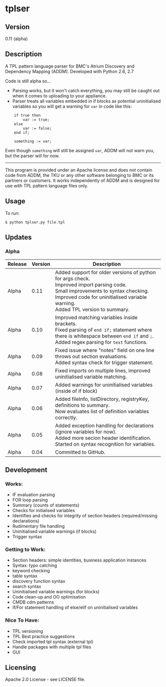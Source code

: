 # tplser

## Version

0.11 (alpha)

## Description

A TPL pattern language parser for BMC's Atrium Discovery and Dependency Mapping (ADDM). Developed with Python 2.6, 2.7

Code is still alpha so...
- Parsing works, but it won't catch everything, you may still be caught out when it comes to uploading to your appliance.
- Parser treats all variables embedded in if blocks as potential uninitialised variables so you will get a warning for `var` in code like this:

```
    if true then
        var := true;
    else
        var := false;
    end if;
    
    something := var;
```

Even though `something` will still be assigned `var`, ADDM will not warn you, but the parser will for now.

---

This program is provided under an Apache license and does not contain code from ADDM, the TKU or any other software belonging to BMC or its partners or customers. It works independently of ADDM and is designed for use with TPL pattern language files only.

## Usage

To run:

```
$ python tplser.py file.tpl
```

## Updates

### Alpha

| Release | Version | Description |
| --- | --- | --- |
| Alpha | 0.11 | Added support for older versions of python for args check.<br>Improved import parsing code.<br>Small improvements to syntax checking.<br>Improved code for uninitialised variable warning.<br>Added TPL version to summary. |
| Alpha | 0.10 | Improved matching variables inside brackets.<br>Fixed parsing of `end if;` statement where there is whitespace between `end if` and `;`.<br>Added regex parsing for `text` functions. |
| Alpha | 0.09 | Fixed issue where "notes" field on one line throws out section evaluations.<br>Added syntax check for trigger statement. |
| Alpha | 0.08 | Fixed imports on multiple lines, improved uninitialised variable matching. |
| Alpha | 0.07 | Added warnings for uninitialised variables (inside of if block) |
| Alpha | 0.06 | Added fileInfo, listDirectory, registryKey, definitions to summary.</br>Now evaluates list of definition variables correctly. |
| Alpha | 0.05 | Added exception handling for declarations (ignore variables for now).<br>Added more secion header identification.<br>Started on syntax recognition for variables. |
| Alpha | 0.04 | Committed to GitHub. |

## Development

### Works:

* IF evaluation parsing
* FOR loop parsing
* Summary (counts of statements)
* Checks for initialised variables
* Identifies and checks for integrity of section headers (required/missing declarations)
* Rudimentary file handling
* Uninitialised variable warnings (if blocks)
* Trigger syntax

### Getting to Work:

* Section headers: simple identities, business application instances
* Syntax: typo catching
* keyword checking
* table syntax
* discovery function syntax
* search syntax
* Uninitialised variable warnings (for blocks)
* Code clean-up and OO optimisation
* CMDB cdm patterns
* If/For statement handling of else/elif on uninitialised variables

### Nice To Have:

* TPL versioning
* TPL Best practice suggestions
* Check imported tpl syntax (external tpl)
* Handle packages with multiple tpl files
* GUI

## Licensing

Apache 2.0 License - see LICENSE file.
